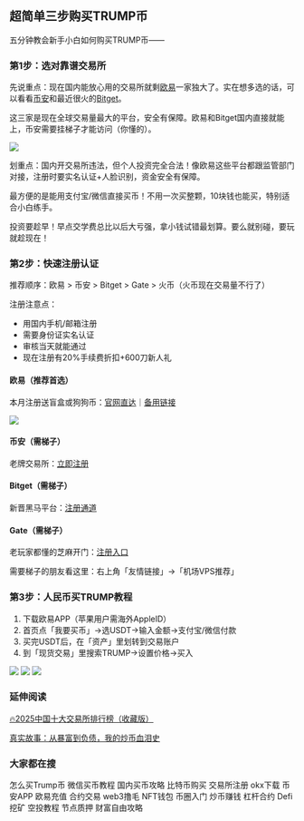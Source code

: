 ## 超简单三步购买TRUMP币

五分钟教会新手小白如何购买TRUMP币——

### 第1步：选对靠谱交易所
先说重点：现在国内能放心用的交易所就剩[欧易](https://www.chouyi.world/zh-hans/join/18639032)一家独大了。实在想多选的话，可以看看[币安](https://accounts.binance.com/zh-CN/register?ref=36457687)和最近很火的[Bitget](https://www.bitget.com/zh-CN/referral/register?from=referral&clacCode=VRNEYUTR)。  

这三家是现在全球交易量最大的平台，安全有保障。欧易和Bitget国内直接就能上，币安需要挂梯子才能访问（你懂的）。

![](https://ac63e02.webp.li/ouyi-binance-bitget.png)

划重点：国内开交易所违法，但个人投资完全合法！像欧易这些平台都跟监管部门对接，注册时要实名认证+人脸识别，资金安全有保障。

最方便的是能用支付宝/微信直接买币！不用一次买整颗，10块钱也能买，特别适合小白练手。

投资要趁早！早点交学费总比以后大亏强，拿小钱试错最划算。要么就别碰，要玩就趁现在！

### 第2步：快速注册认证
推荐顺序：欧易 > 币安 > Bitget > Gate > 火币（火币现在交易量不行了）

注册注意点：
- 用国内手机/邮箱注册
- 需要身份证实名认证
- 审核当天就能通过
- 现在注册有20%手续费折扣+600刀新人礼

#### 欧易（推荐首选）
本月注册送盲盒或狗狗币：[官网直达](https://www.okx.com/zh-hans/join/74873351)｜[备用链接](https://www.chouyi.world/zh-hans/join/18639032)

[![](https://fe095ec.webp.li/top-10-exchanges-001.jpg)](https://www.chouyi.world/zh-hans/join/18639032)

#### 币安（需梯子）
老牌交易所：[立即注册](https://accounts.binance.com/zh-CN/register?ref=36457687)

#### Bitget（需梯子）
新晋黑马平台：[注册通道](https://www.bitget.com/zh-CN/referral/register?from=referral&clacCode=VRNEYUTR)

#### Gate（需梯子）
老玩家都懂的芝麻开门：[注册入口](www.gate.io/signup/A1ERAQ?ref_type=103)

需要梯子的朋友看这里：右上角「友情链接」→「机场VPS推荐」

### 第3步：人民币买TRUMP教程
1. 下载欧易APP（苹果用户需海外AppleID）
2. 首页点「我要买币」→选USDT→输入金额→支付宝/微信付款
3. 买完USDT后，在「资产」里划转到交易账户
4. 到「现货交易」里搜索TRUMP→设置价格→买入

![](https://ac63e02.webp.li/ouyichongzhi.png)
![](https://ac63e02.webp.li/ouyi-trump001.png)
![](https://ac63e02.webp.li/ouyi-trump002.png)

### 延伸阅读
[🔥2025中国十大交易所排行榜（收藏版）](https://btc8848.com/top-10-exchanges/)

[真实故事：从暴富到负债，我的炒币血泪史](https://heiyetouzi.xyz/biquanstory001/)

### 大家都在搜
怎么买Trump币 微信买币教程 国内买币攻略 比特币购买 交易所注册 okx下载 币安APP 欧易充值 合约交易 web3撸毛 NFT钱包 币圈入门 炒币赚钱 杠杆合约 Defi挖矿 空投教程 节点质押 财富自由攻略